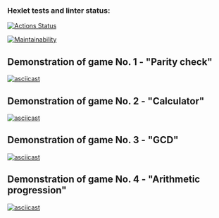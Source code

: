 ### Hexlet tests and linter status:
[![Actions Status](https://github.com/Flamulus/python-project-49/actions/workflows/hexlet-check.yml/badge.svg)](https://github.com/Flamulus/python-project-49/actions)

[![Maintainability](https://api.codeclimate.com/v1/badges/29763a990d5da67f8f7e/maintainability)](https://codeclimate.com/github/Flamulus/python-project-49/maintainability)


## Demonstration of game No. 1 - "Parity check"

[![asciicast](https://asciinema.org/a/Q5zISMSST9WA5liiPaQcKiFdv.svg)](https://asciinema.org/a/Q5zISMSST9WA5liiPaQcKiFdv)


## Demonstration of game No. 2 - "Calculator"

[![asciicast](https://asciinema.org/a/bjH95yQ8pr2YDucI0JGT8fPxy.svg)](https://asciinema.org/a/bjH95yQ8pr2YDucI0JGT8fPxy)

## Demonstration of game No. 3 - "GCD"

[![asciicast](https://asciinema.org/a/zfn1UZ7biJpzld8eGq4Df7lMJ.svg)](https://asciinema.org/a/zfn1UZ7biJpzld8eGq4Df7lMJ)

## Demonstration of game No. 4 - "Arithmetic progression"

[![asciicast](https://asciinema.org/a/6W5rrTTY7ubxIKpw65XAX7uKj.svg)](https://asciinema.org/a/6W5rrTTY7ubxIKpw65XAX7uKj)
